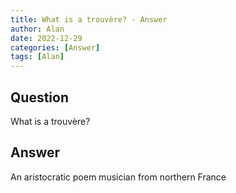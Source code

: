 ```yaml
---
title: What is a trouvère? - Answer
author: Alan
date: 2022-12-29
categories: [Answer]
tags: [Alan]
---
```


## Question

What is a trouvère?



## Answer

An aristocratic poem musician from northern France